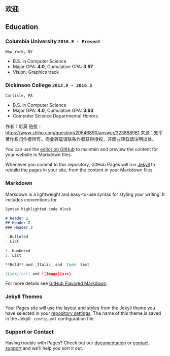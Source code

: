 ## 欢迎

## Education

### __Columbia University__ `2016.9 - Present`
```
New York, NY
```
- B.S. in Computer Science
- Major GPA: __4.0__, Cumulative GPA: __3.97__
- Vision, Graphics track

### __Dickinson College__ `2013.9 - 2016.5`
```
Carlisle, PA
```
- B.S. in Computer Science
- Major GPA: __4.0__, Cumulative GPA: __3.93__
- Computer Science Departmental Honors

作者：尼莫
链接：https://www.zhihu.com/question/20546890/answer/323888961
来源：知乎
著作权归作者所有。商业转载请联系作者获得授权，非商业转载请注明出处。


You can use the [editor on GitHub](https://github.com/li-yonghao/liyonghao.github.io/edit/gh-pages/index.md) to maintain and preview the content for your website in Markdown files.

Whenever you commit to this repository, GitHub Pages will run [Jekyll](https://jekyllrb.com/) to rebuild the pages in your site, from the content in your Markdown files.

### Markdown

Markdown is a lightweight and easy-to-use syntax for styling your writing. It includes conventions for

```markdown
Syntax highlighted code block

# Header 1
## Header 2
### Header 3

- Bulleted
- List

1. Numbered
2. List

**Bold** and _Italic_ and `Code` text

[Link](url) and ![Image](src)
```

For more details see [GitHub Flavored Markdown](https://guides.github.com/features/mastering-markdown/).

### Jekyll Themes

Your Pages site will use the layout and styles from the Jekyll theme you have selected in your [repository settings](https://github.com/li-yonghao/liyonghao.github.io/settings). The name of this theme is saved in the Jekyll `_config.yml` configuration file.

### Support or Contact

Having trouble with Pages? Check out our [documentation](https://docs.github.com/categories/github-pages-basics/) or [contact support](https://github.com/contact) and we’ll help you sort it out.
